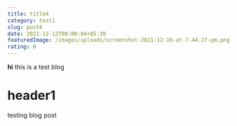 ```yaml
---
title: title4
category: test1
slug: post4
date: 2021-12-12T00:00:04+05:30
featuredImage: /images/uploads/screenshot-2021-12-10-at-7.44.27-pm.png
rating: 0
---
```


**hi** this is a test blog

# header1

testing blog post
